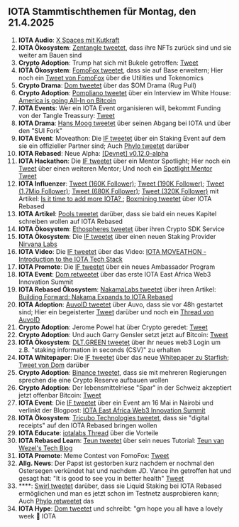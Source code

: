 ## IOTA Stammtischthemen für Montag, den 21.4.2025

1. **IOTA Audio**: [X Spaces mit Kutkraft](https://x.com/tangle_talk/status/1912427376081797398)
2. **IOTA Ökosystem**: [Zentangle tweetet](https://x.com/zentangle_io/status/1911820157334466931), dass ihre NFTs zurück sind und sie weiter am Bauen sind
3. **Crypto Adoption**: Trump hat sich mit Bukele getroffen: [Tweet](https://x.com/BitcoinMagazine/status/1911807439122358676)
4. **IOTA Ökosystem**: [FomoFox tweetet](https://x.com/FOMO_Fox/status/1911812759232094686), dass sie auf Base erweitern; Hier noch ein [Tweet von FomoFox](https://x.com/FOMO_Fox/status/1913986199011623171) über die Utilities und Tokenomics
5. **Crypto Drama**: [Dom tweetet](https://x.com/DomSchiener/status/1911813103274041644) über das $OM Drama (Rug Pull)
6. **Crypto Adoption**: [Pompliano tweetet](https://x.com/APompliano/status/1911903614572089507) über ein Interview im White House: [America is going All-In on Bitcoin](https://www.youtube.com/watch?v=nBm2S2PU1gs)
7. **IOTA Events**: Wer ein IOTA Event organisieren will, bekommt Funding von der Tangle Treassury: [Tweet](https://x.com/iotashop/status/1912044917032972494)
8. **IOTA Drama**: [Hans Moog tweetet](https://x.com/hus_qy/status/1910807980859174929) über seinen Abgang bei IOTA und über den "SUI Fork"
9. **IOTA Event**: Moveathon: Die [IF tweetet](https://x.com/iota/status/1912099803443441790) über ein Staking Event auf dem sie ein offizieller Partner sind; Auch [Phylo tweetet](https://x.com/PhyloIota/status/1912125778030170241) darüber
10. **IOTA Rebased**: Neue Alpha: [[Devnet] v0.12.0-alpha](https://x.com/iota/status/1912099803443441790)
11. **IOTA Hackathon**: Die [IF tweetet](https://x.com/iota/status/1912158982166176068) über ein Mentor Spotlight; Hier noch ein [Tweet](https://x.com/iota/status/1912521374045810844) über einen weiteren Mentor; Und noch ein [Spotlight Mentor Tweet](https://x.com/iota/status/1912883759680016729) 
12. **IOTA Influenzer**: [Tweet (160K Follower)](https://x.com/CryptoLimbo_/status/1912909239603069087); [Tweet (190K Follower)](https://x.com/mominsaqib/status/1913181965353959441); [Tweet (1,7Mio Follower)](https://x.com/Ashcryptoreal/status/1912570161904689639); [Tweet (680K Follower)](https://x.com/MartiniGuyYT/status/1912056314592624853); [Tweet (320K Follower)](https://x.com/crypto_rand/status/1912110785158864991) mit Artikel: [Is it time to add more IOTA? ](https://x.com/crypto_rand/status/1912110785158864991); [Boxmining tweetet](https://x.com/boxmining/status/1912339225200205966) über IOTA Rebased
13. **IOTA Artikel**: [Pools tweetet](https://x.com/Nakama_Labs/status/1912125659448479809) darüber, dass sie bald ein neues Kapitel schreiben wollen auf IOTA Rebased
14. **IOTA Ökosystem**: [Ethospheres tweetet](https://x.com/ETOSPHERES/status/1912385779734630773) über ihren Crypto SDK Service
15. **IOTA Ökosystem**: Die [IF tweetet](https://x.com/iota/status/1912418184688238629) über einen neuen Staking Provider [Nirvana Labs](https://x.com/nirvanalabsai)
16. **IOTA Video**: Die [IF tweetet](https://x.com/iota/status/1912415671243112634) über das Video: [IOTA MOVEATHON - Introduction to the IOTA Tech Stack](https://www.youtube.com/watch?v=9XE_KiMK6uY)
17. **IOTA Promote**: Die [IF tweetet](https://x.com/iota/status/1912496951330758712) über ein neues Ambassador Program
18. **IOTA Event**: [Dom retweetet](https://x.com/DomSchiener/status/1912506987587293604) über das erste IOTA East Africa Web3 Innovation Summit
19. **IOTA Rebased Ökosystem**: [NakamaLabs tweetet](https://x.com/Nakama_Labs/status/1912491337456234976) über ihren Artikel: [Building Forward: Nakama Expands to IOTA Rebased](https://medium.com/@NakamaLabs/building-forward-nakama-expands-to-iota-rebased-527981b165ef)
20. **IOTA Adoption**: [AuvoID tweetet](https://x.com/AuvoDigital/status/1912517111710105699) über Auvo, dass sie vor 48h gestartet sind; Hier ein begeisterter [Tweet](https://x.com/IotaRebased/status/1912730251475513636) darüber und noch ein [Thread von AuvoID](https://x.com/AuvoDigital/status/1913163508310540324) 
21. **Crypto Adoption**: Jerome Powel hat über Crypto geredet: [Tweet](https://x.com/blocktrainer/status/1912571221180326186)
22. **Crypto Adoption**: Und auch Garry Gensler setzt jetzt auf Bitcoin: [Tweet](https://x.com/RWAwatchlist_/status/1912623883443642605)
23. **IOTA Ökosystem**: [DLT.GREEN tweetet](https://x.com/dlt_green/status/1912729999766925578) über ihr neues web3 Login um z.B. "staking information in seconds (CSV)" zu erhalten
24. **IOTA Whitepaper**: Die [IF tweetet](https://x.com/iota/status/1912853558875091117) über das neue [Whitepaper zu Starfish](https://t.co/GMmDcaqc5r); [Tweet von Dom](https://x.com/DomSchiener/status/1912884065239171469) darüber
25. **Crypto Adoption**: [Binance tweetet](https://x.com/WatcherGuru/status/1912863293988892888), dass sie mit mehreren Regierungen sprechen die eine Crypto Reserve aufbauen wollen
26. **Crypto Adoption**: Der lebensmittelriese "Spar" in der Schweiz akzeptiert jetzt offenbar Bitcoin: [Tweet](https://x.com/TheBitcoinConf/status/1913199739597705545)
27. **IOTA Event**: Die [IF tweetet](https://x.com/iota/status/1913533040535490854) über ein Event am 16 Mai in Nairobi und verlinkt der Blogpost: [IOTA East Africa Web3 Innovation Summit](https://blog.iota.org/iota-east-africa-web3-innovation-summit/)
28. **IOTA Ökosystem**: [Tricubo Technologies tweetet](https://x.com/TricuboTech/status/1912895568944259184), dass sie "digital receipts" auf den IOTA Rebased bringen wollen
29. **IOTA Educate**: [iotalabs Thread](https://x.com/iotalabs_/status/1912883758077706414) über die Vorteile
30. **IOTA Rebased Learn**: [Teun tweetet](https://x.com/teunvw5/status/1912999748128157980) über sein neues Tutorial: [Teun van Wezel's Tech Blog](https://teunvw14.github.io/posts/iota-move-access-control-patterns/)
31. **IOTA Promote**: Meme Contest von FomoFox: [Tweet](https://x.com/iotalabs_/status/1913170649708720387)
32. **Allg. News**: Der Papst ist gestorben kurz nachdem er nochmal den Ostersegen verkündet hat und nachdem JD. Vance ihn getroffen hat und gesagt hat: "It is good to see you in better health" [Tweet](https://x.com/clashreport/status/1914232933080088895)
33. ****: [Swirl tweetet](https://x.com/swirlstake/status/1914295635760579070) darüber, dass sie Liquid Staking bei IOTA Rebased ermöglichen und man es jetzt schon im Testnetz ausprobieren kann; Auch [Phylo retweetet](https://x.com/PhyloIota/status/1914297227323089339) das
34. **IOTA Hype**: [Dom tweetet](https://x.com/DomSchiener/status/1914240313033470311) und schreibt: "gm hope you all have a lovely week 🫶 IOTA

